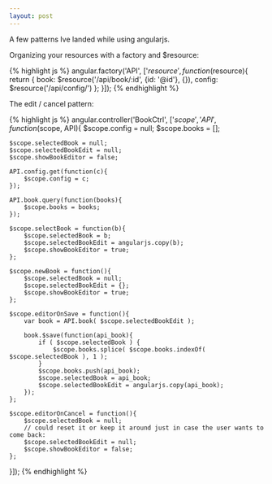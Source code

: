 ```yaml
---
layout: post
---
```


A few patterns Ive landed while using angularjs.

Organizing your resources with a factory and $resource:

{% highlight js %}
angular.factory('API', ['$resource', function($resource){
    return {
        book: $resource('/api/book/:id', {id: '@id'}, {}),
        config: $resource('/api/config/')
    };
}]);
{% endhighlight %}

The edit / cancel pattern:

{% highlight js %}
angular.controller('BookCtrl', ['$scope', 'API', function($scope, API){
    $scope.config = null;
    $scope.books = [];

    $scope.selectedBook = null;
    $scope.selectedBookEdit = null;
    $scope.showBookEditor = false;

    API.config.get(function(c){
        $scope.config = c;
    });

    API.book.query(function(books){
        $scope.books = books;
    });

    $scope.selectBook = function(b){
        $scope.selectedBook = b;
        $scope.selectedBookEdit = angularjs.copy(b);
        $scope.showBookEditor = true;
    };

    $scope.newBook = function(){
        $scope.selectedBook = null;
        $scope.selectedBookEdit = {};
        $scope.showBookEditor = true;
    };

    $scope.editorOnSave = function(){
        var book = API.book( $scope.selectedBookEdit );

        book.$save(function(api_book){
            if ( $scope.selectedBook ) {
                $scope.books.splice( $scope.books.indexOf( $scope.selectedBook ), 1 );
            }
            $scope.books.push(api_book);
            $scope.selectedBook = api_book;
            $scope.selectedBookEdit = angularjs.copy(api_book);
        });
    };

    $scope.editorOnCancel = function(){
        $scope.selectedBook = null;
        // could reset it or keep it around just in case the user wants to come back:
        $scope.selectedBookEdit = null;
        $scope.showBookEditor = false;
    };
}]);
{% endhighlight %}
